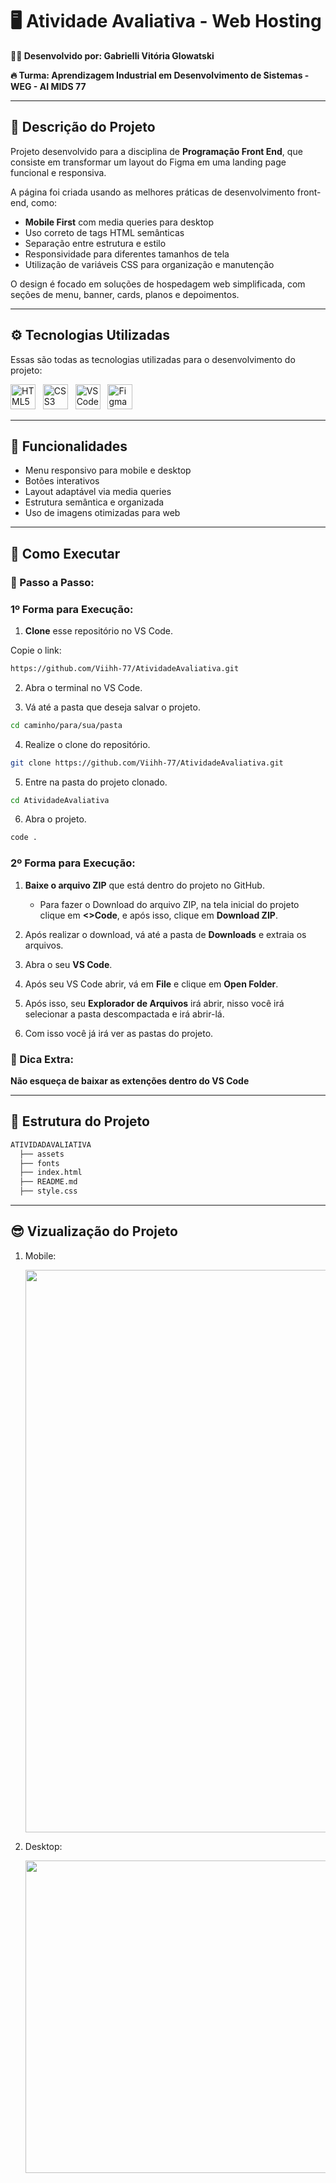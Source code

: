 # 🖥️ Atividade Avaliativa - Web Hosting

**👩‍💻 Desenvolvido por:  Gabrielli Vitória Glowatski**

**🔥 Turma: Aprendizagem Industrial em Desenvolvimento de Sistemas - WEG - AI MIDS 77**

---

## 📖 Descrição do Projeto  
Projeto desenvolvido para a disciplina de **Programação Front End**, que consiste em transformar um layout do Figma em uma landing page funcional e responsiva.  

A página foi criada usando as melhores práticas de desenvolvimento front-end, como:
- **Mobile First** com media queries para desktop  
- Uso correto de tags HTML semânticas  
- Separação entre estrutura e estilo  
- Responsividade para diferentes tamanhos de tela  
- Utilização de variáveis CSS para organização e manutenção  

O design é focado em soluções de hospedagem web simplificada, com seções de menu, banner, cards, planos e depoimentos.

---

## ⚙️ Tecnologias Utilizadas  
Essas são todas as tecnologias utilizadas para o desenvolvimento do projeto:

<p>
  <img alt="HTML5" src="https://cdn.jsdelivr.net/gh/devicons/devicon/icons/html5/html5-original.svg" width="40" height="40" />&nbsp;&nbsp;
  <img alt="CSS3" src="https://cdn.jsdelivr.net/gh/devicons/devicon/icons/css3/css3-original.svg" width="40" height="40" />&nbsp;&nbsp;
  <img alt="VS Code" src="https://cdn.jsdelivr.net/gh/devicons/devicon/icons/vscode/vscode-original.svg" width="40" height="40" />&nbsp;&nbsp;
  <img alt="Figma" src="https://cdn.jsdelivr.net/gh/devicons/devicon/icons/figma/figma-original.svg" width="40" height="40" />
</p>

---

## 🎯 Funcionalidades  
- Menu responsivo para mobile e desktop  
- Botões interativos  
- Layout adaptável via media queries  
- Estrutura semântica e organizada  
- Uso de imagens otimizadas para web  

---

## 🤔 Como Executar

### 👣 Passo a Passo:

### 1º Forma para Execução:

1. **Clone** esse repositório no VS Code.
   
  Copie o link:

```bash
https://github.com/Viihh-77/AtividadeAvaliativa.git
```

2. Abra o terminal no VS Code.

3. Vá até a pasta que deseja salvar o projeto.

  ```bash
cd caminho/para/sua/pasta
```

4. Realize o clone do repositório.

  ```bash
git clone https://github.com/Viihh-77/AtividadeAvaliativa.git
```

5. Entre na pasta do projeto clonado.

  ```bash
cd AtividadeAvaliativa
```

6. Abra o projeto. 

  ```bash
code .
```

### 2º Forma para Execução:

1. **Baixe o arquivo ZIP** que está dentro do projeto no GitHub.
     - Para fazer o Download do arquivo ZIP, na tela inicial do projeto clique em **<>Code**, e após isso, clique em **Download ZIP**.
       
2. Após realizar o download, vá até a pasta de **Downloads** e extraia os arquivos.
3. Abra o seu **VS Code**.  
4. Após seu VS Code abrir, vá em **File** e clique em **Open Folder**.
5. Após isso, seu **Explorador de Arquivos** irá abrir, nisso você irá selecionar a pasta descompactada e irá abrir-lá.
6. Com isso você já irá ver as pastas do projeto.

### 🚨 Dica Extra:

**Não esqueça de baixar as extenções dentro do VS Code**

---

## 📂 Estrutura do Projeto  

```bash
ATIVIDADAVALIATIVA
  ├── assets
  ├── fonts
  ├── index.html
  ├── README.md
  ├── style.css
```
---

## 😎 Vizualização do Projeto

1. Mobile:
   <p align="center">
   <img align="center" loading="Rodando o projeto" src="/assets/gif-mobile.gif" width="500px" height="900px"/>
   </p>
2. Desktop:
   <p align="center">
   <img align="center" loading="Rodando o projeto" src="/assets/gif-desktop.gif" width="1000px" height="500px"/>
   </p>
